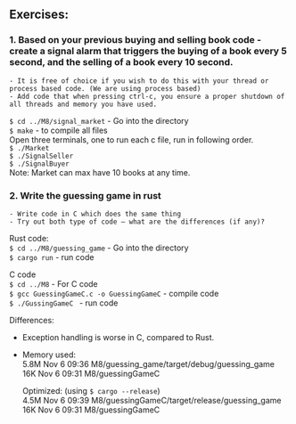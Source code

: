 ## Exercises:  
  ### 1. Based on your previous buying and selling book code - create a signal alarm that triggers the buying of a book every 5 second, and the selling of a book every 10 second.  
    - It is free of choice if you wish to do this with your thread or process based code. (We are using process based)  
    - Add code that when pressing ctrl-c, you ensure a proper shutdown of all threads and memory you have used.  
     
  `$ cd ../M8/signal_market` - Go into the directory  
  `$ make` - to compile all files  
  Open three terminals, one to run each c file, run in following order.  
  `$ ./Market`  
  `$ ./SignalSeller`  
  `$ ./SignalBuyer`   
  Note: Market can max have 10 books at any time.  

  ### 2. Write the guessing game in rust  
    - Write code in C which does the same thing  
    - Try out both type of code – what are the differences (if any)?  

  Rust code:  
   `$ cd ../M8/guessing_game` - Go into the directory  
   `$ cargo run` - run code  

  C code  
   `$ cd ../M8` - For C code  
   `$ gcc GuessingGameC.c -o GuessingGameC` - compile code  
   `$ ./GussingGameC ` - run code  

   Differences: 
   - Exception handling is worse in C, compared to Rust.  
   - Memory used:  
        5.8M	Nov  6 09:36 M8/guessing_game/target/debug/guessing_game  
        16K	Nov  6 09:31 M8/guessingGameC  

        Optimized: (using `$ cargo --release`)  
        4.5M Nov  6 09:39 M8/guessingGameC/target/release/guessing_game  
        16K	Nov  6 09:31 M8/guessingGameC  
   
